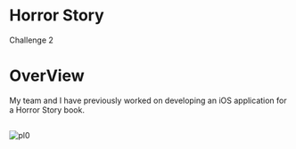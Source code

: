 # Horror Story

Challenge 2

# OverView

My team and I have previously worked on developing an iOS application for a Horror Story book.

##
![pl0](https://github.com/Olga039/Horror-Story/assets/147190274/e3084ae5-ee76-4422-a09f-bcb7156314f8)
